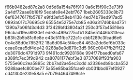 f66b9482ed87c2a8
0d5d6a154a76f910
0a6c15f90c3e73f9
2a4df72aae8b18f9
5edafe9e42ebf767
1beb2605333c8b73
6ef6347617fb5787
e9fd3efc58eb4138
4ed74b79ed917ad5
0893a017c76695c9
65554e5275e7cb85
e36a317d6b6ad751
1390a7b06fd3d4d3
3f3429bfd3804a2f
250c3f57a45816eb
96cbad19ea8930ef
ede3c499a275cfb1
845e51446b313eca
b83fc2b5b81c6e8e
e43c511fbc722c1c
cbb1289c3fcad6e6
0c4c88d0e7852ff2
18a6d064c5f4ce84
462a2dc6ef6b033c
ceae0cae5df4de42
0268a8e0d870c3d5
960c0047fb2f1f22
de3076dc4791d973
9f491cdc9928168e
994f77baed0afa67
a389fc7ec3f9d942
ca80781177ebf3e3
8737089ff93fa903
5755e66c2ea5895c
2bb7ad2ae5ec3cdd
a2336edb8bcba552
9288aaefc800be77
5a55e85ba35fcae9
cb031bbd67ef0927
cd413b0e23fe58a5
e7b79d4647498c1e
